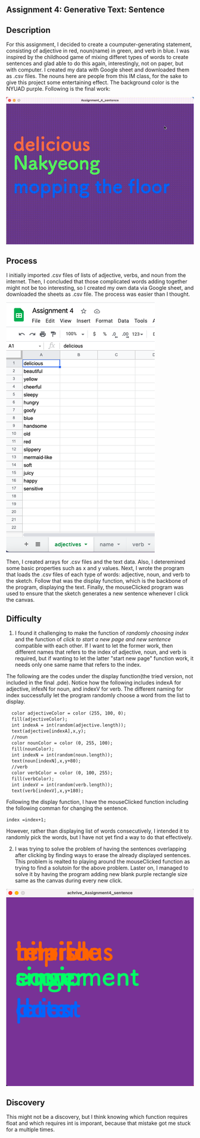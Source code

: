 ## Assignment 4: Generative Text: Sentence 

## Description
For this assignment, I decided to create a coumputer-generating statement, consisting of adjective in red, noun(name) in green, and verb in blue.
I was inspired by the childhood game of mixing differet types of words to create sentences and glad able to do this again, interestingly, not on paper, but with computer. I created my data with Google sheet and downloaded them as .csv files. The nouns here are people from this IM class, for the sake to give this project some entertaining effect. The background color is the NYUAD purple. Following is the final work:

![](sentence.gif)

## Process
I initially imported .csv files of lists of adjective, verbs, and noun from the internet. Then, I concluded that those complicated words adding together might not be too interesting, so I created my own data via Google sheet, and downloaded the sheets as .csv file. The process was easier than I thought.

![](sheet.png)

Then, I created arrays for .csv files and the text data. Also, I deteremined some basic properties such as x and y values. Next, I wrote the program that loads the .csv files of each type of words: adjective, noun, and verb to the sketch. Follow that was the display function, which is the backbone of the program, displaying the text. Finally, the mouseClicked program was used to ensure that the sketch generates a new sentence whenever I click the canvas. 

## Difficulty
1. I found it challenging to make the function of *randomly choosing index* and the function of *click to start a new page and new sentence* compatible with each other. If I want to let the former work, then different names that refers to the index of adjective, noun, and verb is required, but if wanting to let the latter "start new page" function work, it needs only one same name that refers to the index. 

The following are the codes under the display function(the tried version, not included in the final .pde). Notice how the following includes indexA for adjective, infexN for noun, and indexV for verb. The different naming for index successfully let the program randomly choose a word from the list to display.
```
  color adjectiveColor = color (255, 100, 0);
  fill(adjectiveColor);
  int indexA = int(random(adjective.length)); 
  text(adjective[indexA],x,y);
  //noun
  color nounColor = color (0, 255, 100);
  fill(nounColor);
  int indexN = int(random(noun.length));  
  text(noun[indexN],x,y+80);
  //verb
  color verbColor = color (0, 100, 255);    
  fill(verbColor);
  int indexV = int(random(verb.length));  
  text(verb[indexV],x,y+180);
```
Following the display function, I have the mouseClicked function including the following comman for changing the sentence.  
```
index =index+1;
```
However, rather than displaying list of words consecutively, I intended it to randomly pick the words, but I have not yet find a way to do that effectively.

2. I was trying to solve the problem of having the sentences overlapping after clicking by finding ways to erase the already displayed sentences. This problem is realted to playing around the mouseClicked function as trying to find a solutoin for the above problem. Laster on, I managed to solve it by having the program adding new blank purple rectangle size same as the canvas during every new click.

![](overlapping.png)

## Discovery 
This might not be a discovery, but I think knowing which function requires float and which requires int is imporant, because that mistake got me stuck for a multiple times.  
